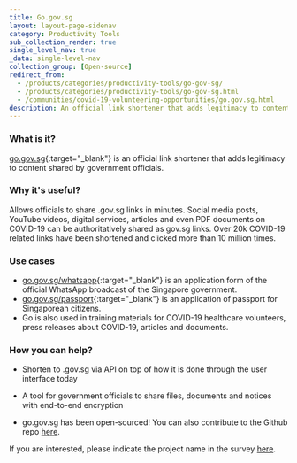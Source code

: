 ```yaml
---
title: Go.gov.sg
layout: layout-page-sidenav
category: Productivity Tools
sub_collection_render: true
single_level_nav: true
_data: single-level-nav
collection_group: [Open-source]
redirect_from:
  - /products/categories/productivity-tools/go-gov-sg/
  - /products/categories/productivity-tools/go-gov-sg.html
  - /communities/covid-19-volunteering-opportunities/go.gov.sg.html
description: An official link shortener that adds legitimacy to content shared by government officials.
---
```


### What is it?

[go.gov.sg](https://www.go.gov.sg){:target="_blank"} is an official link shortener that adds legitimacy to content shared by government officials.

### Why it's useful?

Allows officials to share .gov.sg links in minutes. Social media posts, YouTube videos, digital services, articles and even PDF documents on COVID-19 can be authoritatively shared as gov.sg links. Over 20k COVID-19 related links have been shortened and clicked more than 10 million times.

### Use cases

- [go.gov.sg/whatsapp](https://www.go.gov.sg/whatsapp/){:target="_blank"} is an application form of the official WhatsApp broadcast of the Singapore government.
- [go.gov.sg/passport](https://go.gov.sg/passport/){:target="_blank"} is an application of passport for Singaporean citizens.
- Go is also used in training materials for COVID-19 healthcare volunteers, press releases about COVID-19, articles and documents.

### How you can help?

- Shorten to .gov.sg via API on top of how it is done through the user interface today

- A tool for government officials to share files, documents and notices with end-to-end encryption

- go.gov.sg has been open-sourced! You can also contribute to the Github repo [here](https://github.com/opengovsg/GoGovSG).

If you are interested, please indicate the project name in the survey [here](https://go.gov.sg/govtech-volunteers).
